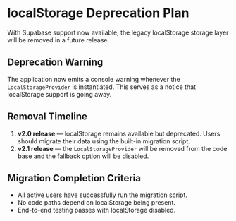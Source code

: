 # localStorage Deprecation Plan

With Supabase support now available, the legacy localStorage storage layer will be removed in a future release.

## Deprecation Warning

The application now emits a console warning whenever the `LocalStorageProvider` is instantiated. This serves as a notice that localStorage support is going away.

## Removal Timeline

1. **v2.0 release** — localStorage remains available but deprecated. Users should migrate their data using the built-in migration script.
2. **v2.1 release** — the `LocalStorageProvider` will be removed from the code base and the fallback option will be disabled.

## Migration Completion Criteria

- All active users have successfully run the migration script.
- No code paths depend on localStorage being present.
- End-to-end testing passes with localStorage disabled.
